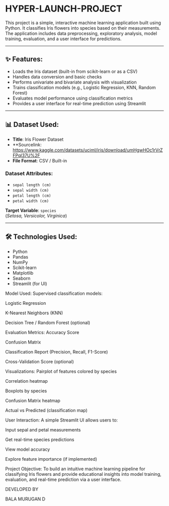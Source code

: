 # HYPER-LAUNCH-PROJECT
This project is a simple, interactive machine learning application built using Python. It classifies Iris flowers into species based on their measurements. The application includes data preprocessing, exploratory analysis, model training, evaluation, and a user interface for predictions.

---

## ✨ Features:

* Loads the Iris dataset (built-in from scikit-learn or as a CSV)
* Handles data conversion and basic checks
* Performs univariate and bivariate analysis with visualization
* Trains classification models (e.g., Logistic Regression, KNN, Random Forest)
* Evaluates model performance using classification metrics
* Provides a user interface for real-time prediction using Streamlit

---

## 📊 Dataset Used:

* **Title**: Iris Flower Dataset  
* **Sourcelink: https://www.kaggle.com/datasets/uciml/iris/download/umHgwHOc1rVrZFPql37U%2F
* **File Format**: CSV / Built-in

### Dataset Attributes:
* `sepal length (cm)`
* `sepal width (cm)`
* `petal length (cm)`
* `petal width (cm)`

**Target Variable**: `species`  
(*Setosa, Versicolor, Virginica*)

---

## 🛠 Technologies Used:

* Python
* Pandas
* NumPy
* Scikit-learn
* Matplotlib
* Seaborn
* Streamlit (for UI)

 Model Used:
Supervised classification models:

Logistic Regression

K-Nearest Neighbors (KNN)

Decision Tree / Random Forest (optional)

 Evaluation Metrics:
Accuracy Score

Confusion Matrix

Classification Report (Precision, Recall, F1-Score)

Cross-Validation Score (optional)

Visualizations:
Pairplot of features colored by species

Correlation heatmap

Boxplots by species

Confusion Matrix heatmap

Actual vs Predicted (classification map)

 User Interaction:
A simple Streamlit UI allows users to:

Input sepal and petal measurements

Get real-time species predictions

View model accuracy

Explore feature importance (if implemented)

 Project Objective:
To build an intuitive machine learning pipeline for classifying Iris flowers and provide educational insights into model training, evaluation, and real-time prediction via a user interface.

DEVELOPED BY 

BALA MURUGAN D
